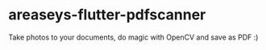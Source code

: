# areaseys-flutter-pdfscanner
Take photos to your documents, do magic with OpenCV and save as PDF :)
